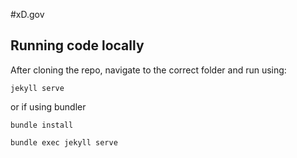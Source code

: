 #xD.gov

## Running code locally

After cloning the repo, navigate to the correct folder and run using:

```
jekyll serve
```

or if using bundler

```
bundle install

bundle exec jekyll serve
```
